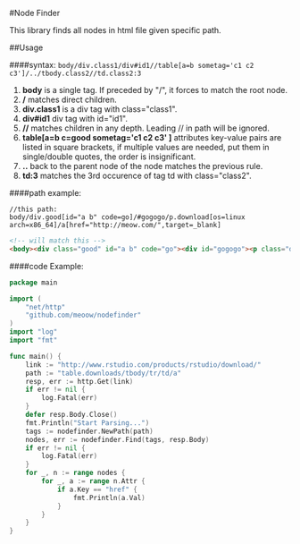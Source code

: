 #Node Finder

This library finds all nodes in html file given specific path.

##Usage

####syntax:
`body/div.class1/div#id1//table[a=b sometag='c1 c2 c3']/../tbody.class2//td.class2:3`  
1. **body** is a single tag. If preceded by "/", it forces to match the root node.  
2. **/** matches direct children.  
3. **div.class1** is a div tag with class="class1".   
4. **div#id1** div tag with id="id1".  
5. **//** matches children in any depth. Leading // in path will be ignored.  
6. **table[a=b c=good sometag='c1 c2 c3' ]** attributes key-value pairs are listed in square brackets, if multiple values are needed, put them in single/double quotes, the order is insignificant.  
7. **..** back to the parent node of the node matches the previous rule.
8. **td:3** matches the 3rd occurence of tag td with class="class2".  

####path example:

```
//this path:
body/div.good[id="a b" code=go]/#gogogo/p.download[os=linux arch=x86_64]/a[href="http://meow.com/",target=_blank]
```
```html
<!-- will match this -->
<body><div class="good" id="a b" code="go"><div id="gogogo"><p class="download" os="linux" arch="x86_64"><a href="http://meow.com/" target="_blank">
```

####code Example:
```go
package main

import (
	"net/http"
	"github.com/meoow/nodefinder"
)
import "log"
import "fmt"

func main() {
	link := "http://www.rstudio.com/products/rstudio/download/"
	path := "table.downloads/tbody/tr/td/a"
	resp, err := http.Get(link)
	if err != nil {
		log.Fatal(err)
	}
	defer resp.Body.Close()
	fmt.Println("Start Parsing...")
	tags := nodefinder.NewPath(path)
	nodes, err := nodefinder.Find(tags, resp.Body)
	if err != nil {
		log.Fatal(err)
	}
	for _, n := range nodes {
		for _, a := range n.Attr {
			if a.Key == "href" {
				fmt.Println(a.Val)
			}
		}
	}
}

```

